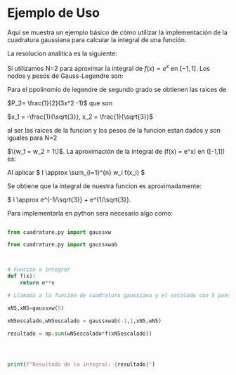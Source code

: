 # Ejemplo de Uso
Aquí se muestra un ejemplo básico de cómo utilizar la implementación de la cuadratura gaussiana para calcular la integral de una función.


La resolucion analitica es la siguiente: 


Si utilizamos N=2 para aproximar la integral de $f(x) = e^x$ en $[-1,1]$. Los nodos y pesos de Gauss-Legendre son:

Para el ppolinomio de legendre de segundo grado se obtienen las raices de

$P_2= \frac{1}{2}(3x^2 -1)$ que son

 $x_1 = -\frac{1}{\sqrt{3}}, x_2 = \frac{1}{\sqrt{3}}$

al ser las raices de la funcion y los pesos de la funcion estan dados y son iguales para N=2

 $\(w_1 = w_2 = 1\)$. La aproximación de la integral de \(f(x) = e^x\) en \([-1,1]\) es:



Al aplicar
$
I \approx \sum_{i=1}^{n} w_i f(x_i)
$

Se obtiene que la integral de nuestra funcion es aproximadamente:

$
I \approx e^{-1/\sqrt{3}} + e^{1/\sqrt{3}}.




Para implementarla en python sera necesario algo como: 

```python

from cuadrature.py import gaussxw

from cuadrature.py import gaussxwab



# Función a integrar
def f(x):
    return e**x

# Llamada a la función de cuadratura gaussiana y el escalado con 5 puntos

xN5,xN5=gaussxw(5)

xN5escalado,wN5escalado = gaussxwab(-1,1,xN5,wN5)

resultado = np.sum(wN5escalado*f(xN5escalado))




print(f"Resultado de la integral: {resultado}")

